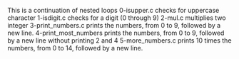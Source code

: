 This is a continuation of nested loops
0-isupper.c  checks for uppercase character 
1-isdigit.c checks for a digit (0 through 9)
2-mul.c  multiplies two integer
3-print_numbers.c prints the numbers, from 0 to 9, followed by a new line.
4-print_most_numbers prints the numbers, from 0 to 9, followed by a new line without printing 2 and 4
5-more_numbers.c prints 10 times the numbers, from 0 to 14, followed by a new line.
